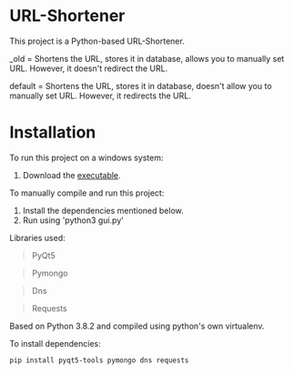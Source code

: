# URL-Shortener

This project is a Python-based URL-Shortener. 

_old = Shortens the URL, stores it in database, allows you to manually set URL. However, it doesn't redirect the URL.

default = Shortens the URL, stores it in database, doesn't allow you to manually set URL. However, it redirects the URL.

# Installation

To run this project on a windows system:
1. Download the [executable](https://github.com/yatish609/URL-Shortener/releases).

To manually compile and run this project:
1. Install the dependencies mentioned below.
2. Run using 'python3 gui.py'

Libraries used:
>PyQt5

>Pymongo

>Dns

>Requests

Based on Python 3.8.2 and compiled using python's own virtualenv.

To install dependencies:

~~~
pip install pyqt5-tools pymongo dns requests
~~~